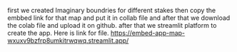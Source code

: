 first we created Imaginary boundries for different stakes then copy the embbed link for that map and put it in collab file and after that we download the colab file and upload it on github.
after that we streamlit platform to create the app.
Here is link for file.
https://embed-app-map-wxuxv9bzfrp8umkitrwqwq.streamlit.app/
